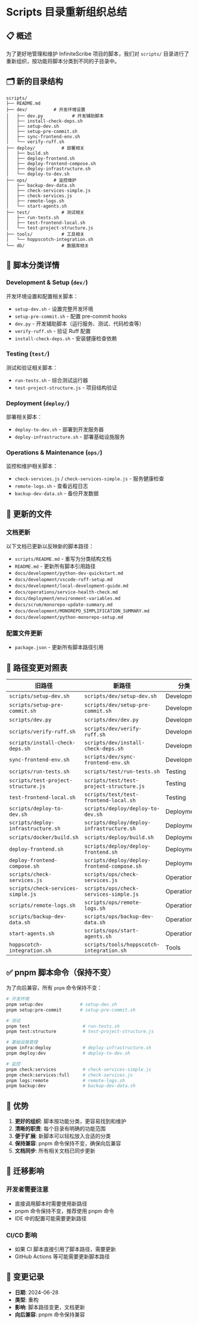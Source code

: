 # Scripts 目录重新组织总结

## 📋 概述

为了更好地管理和维护 InfiniteScribe 项目的脚本，我们对 `scripts/` 目录进行了重新组织，按功能将脚本分类到不同的子目录中。

## 🗂️ 新的目录结构

```
scripts/
├── README.md
├── dev/          # 开发环境设置
│   ├── dev.py           # 开发辅助脚本
│   ├── install-check-deps.sh
│   ├── setup-dev.sh
│   ├── setup-pre-commit.sh
│   ├── sync-frontend-env.sh
│   └── verify-ruff.sh
├── deploy/          # 部署相关
│   ├── build.sh
│   ├── deploy-frontend.sh
│   ├── deploy-frontend-compose.sh
│   ├── deploy-infrastructure.sh
│   └── deploy-to-dev.sh
├── ops/          # 监控维护
│   ├── backup-dev-data.sh
│   ├── check-services-simple.js
│   ├── check-services.js
│   ├── remote-logs.sh
│   └── start-agents.sh
├── test/            # 测试相关
│   ├── run-tests.sh
│   ├── test-frontend-local.sh
│   └── test-project-structure.js
├── tools/           # 工具相关
│   └── hoppscotch-integration.sh
└── db/              # 数据库相关
```

## 🔄 脚本分类详情

### Development & Setup (`dev/`)
开发环境设置和配置相关脚本：
- `setup-dev.sh` - 设置完整开发环境
- `setup-pre-commit.sh` - 配置 pre-commit hooks
- `dev.py` - 开发辅助脚本（运行服务、测试、代码检查等）
- `verify-ruff.sh` - 验证 Ruff 配置
- `install-check-deps.sh` - 安装健康检查依赖

### Testing (`test/`)
测试和验证相关脚本：
- `run-tests.sh` - 综合测试运行器
- `test-project-structure.js` - 项目结构验证

### Deployment (`deploy/`)
部署相关脚本：
- `deploy-to-dev.sh` - 部署到开发服务器
- `deploy-infrastructure.sh` - 部署基础设施服务

### Operations & Maintenance (`ops/`)
监控和维护相关脚本：
- `check-services.js` / `check-services-simple.js` - 服务健康检查
- `remote-logs.sh` - 查看远程日志
- `backup-dev-data.sh` - 备份开发数据


## 📝 更新的文件

### 文档更新
以下文档已更新以反映新的脚本路径：

- `scripts/README.md` - 重写为分类结构文档
- `README.md` - 更新所有脚本引用路径
- `docs/development/python-dev-quickstart.md`
- `docs/development/vscode-ruff-setup.md`
- `docs/development/local-development-guide.md`
- `docs/operations/service-health-check.md`
- `docs/deployment/environment-variables.md`
- `docs/scrum/monorepo-update-summary.md`
- `docs/development/MONOREPO_SIMPLIFICATION_SUMMARY.md`
- `docs/development/python-monorepo-setup.md`

### 配置文件更新
- `package.json` - 更新所有脚本路径引用

## 🚨 路径变更对照表

| 旧路径 | 新路径 | 分类 |
|--------|--------|------|
| `scripts/setup-dev.sh` | `scripts/dev/setup-dev.sh` | Development |
| `scripts/setup-pre-commit.sh` | `scripts/dev/setup-pre-commit.sh` | Development |
| `scripts/dev.py` | `scripts/dev/dev.py` | Development |
| `scripts/verify-ruff.sh` | `scripts/dev/verify-ruff.sh` | Development |
| `scripts/install-check-deps.sh` | `scripts/dev/install-check-deps.sh` | Development |
| `sync-frontend-env.sh` | `scripts/dev/sync-frontend-env.sh` | Development |
| `scripts/run-tests.sh` | `scripts/test/run-tests.sh` | Testing |
| `scripts/test-project-structure.js` | `scripts/test/test-project-structure.js` | Testing |
| `test-frontend-local.sh` | `scripts/test/test-frontend-local.sh` | Testing |
| `scripts/deploy-to-dev.sh` | `scripts/deploy/deploy-to-dev.sh` | Deployment |
| `scripts/deploy-infrastructure.sh` | `scripts/deploy/deploy-infrastructure.sh` | Deployment |
| `scripts/docker/build.sh` | `scripts/deploy/build.sh` | Deployment |
| `deploy-frontend.sh` | `scripts/deploy/deploy-frontend.sh` | Deployment |
| `deploy-frontend-compose.sh` | `scripts/deploy/deploy-frontend-compose.sh` | Deployment |
| `scripts/check-services.js` | `scripts/ops/check-services.js` | Operations |
| `scripts/check-services-simple.js` | `scripts/ops/check-services-simple.js` | Operations |
| `scripts/remote-logs.sh` | `scripts/ops/remote-logs.sh` | Operations |
| `scripts/backup-dev-data.sh` | `scripts/ops/backup-dev-data.sh` | Operations |
| `start-agents.sh` | `scripts/ops/start-agents.sh` | Operations |
| `hoppscotch-integration.sh` | `scripts/tools/hoppscotch-integration.sh` | Tools |

## ✅ pnpm 脚本命令（保持不变）

为了向后兼容，所有 `pnpm` 命令保持不变：

```bash
# 开发环境
pnpm setup:dev              # setup-dev.sh
pnpm setup:pre-commit       # setup-pre-commit.sh

# 测试
pnpm test                    # run-tests.sh
pnpm test:structure          # test-project-structure.js

# 基础设施管理
pnpm infra:deploy            # deploy-infrastructure.sh
pnpm deploy:dev              # deploy-to-dev.sh

# 监控
pnpm check:services          # check-services-simple.js
pnpm check:services:full     # check-services.js
pnpm logs:remote             # remote-logs.sh
pnpm backup:dev              # backup-dev-data.sh
```

## 🎯 优势

1. **更好的组织**: 脚本按功能分类，更容易找到和维护
2. **清晰的职责**: 每个目录有明确的功能范围
3. **便于扩展**: 新脚本可以轻松放入合适的分类
4. **保持兼容**: pnpm 命令保持不变，确保向后兼容
5. **文档同步**: 所有相关文档已同步更新

## 🔄 迁移影响

### 开发者需要注意
- 直接调用脚本时需要使用新路径
- pnpm 命令保持不变，推荐使用 pnpm 命令
- IDE 中的配置可能需要更新路径

### CI/CD 影响
- 如果 CI 脚本直接引用了脚本路径，需要更新
- GitHub Actions 等可能需要更新脚本路径

## 📅 变更记录

- **日期**: 2024-06-28
- **类型**: 重构
- **影响**: 脚本路径变更，文档更新
- **向后兼容**: pnpm 命令保持兼容 